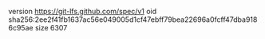 version https://git-lfs.github.com/spec/v1
oid sha256:2ee2f41fb1637ac56e049005d1cf47ebff79bea22696a0fcff47dba9186c95ae
size 6307
